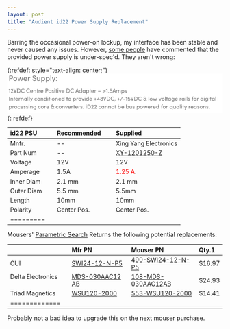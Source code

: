 ```yaml
---
layout: post
title: "Audient id22 Power Supply Replacement"
---
```



Barring the occasional power-on lockup, my interface has been stable and never caused any issues.  However, [some people](https://www.gearslutz.com/board/showpost.php?p=14804546&postcount=4) have commented that the provided power supply is under-spec'd.  They aren't wrong:

{:refdef: style="text-align: center;"}
![header](/assets/images/posts/audient_psu.png)
{: refdef}


| id22 PSU | [Recommended](https://audient.com/products/audio-interfaces/id22/tech-specs/)    | Supplied|
|:---------|:------------|:--------|
| Mnfr.    | --          | Xing Yang Electronics |
| Part Num | --          | [XY-1201250-Z](https://www.globalsources.com/AC-DC/AC-DC-Adapter-1133614179p.htm#1133614179) |
| Voltage  | 12V         | 12V |
| Amperage | 1.5A       |<span style="color:red"> 1.25 A</span>. |
|Inner Diam    | 2.1 mm     | 2.1 mm |
| Outer Diam    | 5.5 mm    | 5.5mm |
| Length  | 10mm         | 10mm  |
| Polarity | Center Pos.  | Center Pos. |
|=========

Mousers' [Parametric Search](https://www.mouser.com/Power/Power-Supplies/Plug-In-AC-Adapters/Wall-Mount-AC-Adapters/_/N-brwlv?P=1y8q897Z1y86kehZ1y8s8z1Z1yx5k7vZ1z0wcfaZ1yxt7ffZ1yxt791Z1yzocby) Returns the following potential replacements:

|     | Mfr PN    | Mouser PN    | Qty.1  |
|:----|:-------|:---------|:--------|
| CUI | [SWI24-12-N-P5](https://www.cui.com/product/resource/swi24-n.pdf) | [490-SWI24-12-N-P5](https://www.mouser.com/ProductDetail/CUI-Inc/SWI24-12-N-P5?qs=Uyjh6ApWNKujo7eBnriwXA%3D%3D) | $16.97 | 
| Delta Electronics    | [MDS-030AAC12 AB](https://www.deltapsu.com/en/products/download/Datasheet/MDS-030AAC05)  | [108-MDS-030AAC12AB](https://www.mouser.com/ProductDetail/Delta-Electronics/MDS-030AAC12-AB?qs=ZaMXuU%252B6JZbvI%252B3YNhPBOg%3D%3D) | $24.93 |
| Triad Magnetics | [WSU120-2000](https://catalog.triadmagnetics.com/Asset/WSU120-2000.pdf) | [553-WSU120-2000](https://www.mouser.com/ProductDetail/Triad-Magnetics/WSU120-2000?qs=B4sXYbYweUpex6Wo%252By1cAg%3D%3D) | $14.41 |
|=============

Probably not a bad idea to upgrade this on the next mouser purchase.

